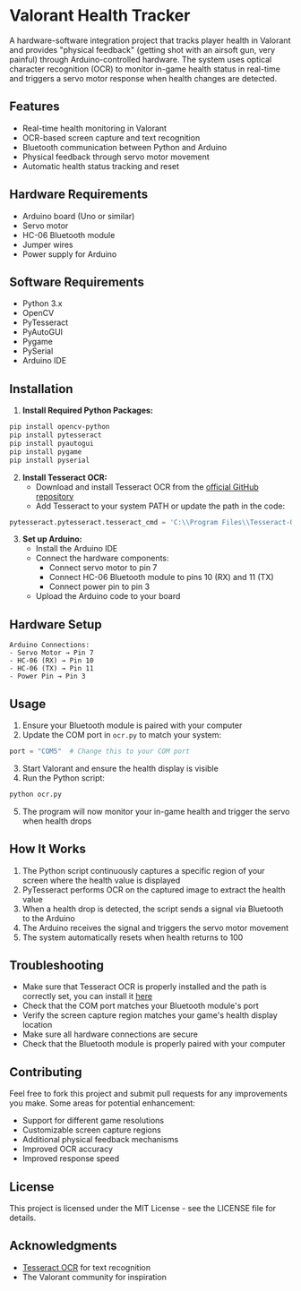 # Valorant Health Tracker

A hardware-software integration project that tracks player health in Valorant and provides "physical feedback" (getting shot with an airsoft gun, very painful) through Arduino-controlled hardware. The system uses optical character recognition (OCR) to monitor in-game health status in real-time and triggers a servo motor response when health changes are detected.

## Features

- Real-time health monitoring in Valorant
- OCR-based screen capture and text recognition
- Bluetooth communication between Python and Arduino
- Physical feedback through servo motor movement
- Automatic health status tracking and reset

## Hardware Requirements

- Arduino board (Uno or similar)
- Servo motor
- HC-06 Bluetooth module
- Jumper wires
- Power supply for Arduino

## Software Requirements

- Python 3.x
- OpenCV
- PyTesseract
- PyAutoGUI
- Pygame
- PySerial
- Arduino IDE

## Installation

1. **Install Required Python Packages:**
```bash
pip install opencv-python
pip install pytesseract
pip install pyautogui
pip install pygame
pip install pyserial
```

2. **Install Tesseract OCR:**
   - Download and install Tesseract OCR from the [official GitHub repository](https://github.com/UB-Mannheim/tesseract/wiki)
   - Add Tesseract to your system PATH or update the path in the code:
```python
pytesseract.pytesseract.tesseract_cmd = 'C:\\Program Files\\Tesseract-OCR\\tesseract.exe'
```

3. **Set up Arduino:**
   - Install the Arduino IDE
   - Connect the hardware components:
     - Connect servo motor to pin 7
     - Connect HC-06 Bluetooth module to pins 10 (RX) and 11 (TX)
     - Connect power pin to pin 3
   - Upload the Arduino code to your board

## Hardware Setup

```
Arduino Connections:
- Servo Motor → Pin 7
- HC-06 (RX) → Pin 10
- HC-06 (TX) → Pin 11
- Power Pin → Pin 3
```

## Usage

1. Ensure your Bluetooth module is paired with your computer
2. Update the COM port in `ocr.py` to match your system:
```python
port = "COM5"  # Change this to your COM port
```
3. Start Valorant and ensure the health display is visible
4. Run the Python script:
```bash
python ocr.py
```
5. The program will now monitor your in-game health and trigger the servo when health drops

## How It Works

1. The Python script continuously captures a specific region of your screen where the health value is displayed
2. PyTesseract performs OCR on the captured image to extract the health value
3. When a health drop is detected, the script sends a signal via Bluetooth to the Arduino
4. The Arduino receives the signal and triggers the servo motor movement
5. The system automatically resets when health returns to 100

## Troubleshooting

- Make sure that Tesseract OCR is properly installed and the path is correctly set, you can install it [here](https://github.com/h/pytesseract)
- Check that the COM port matches your Bluetooth module's port
- Verify the screen capture region matches your game's health display location
- Make sure all hardware connections are secure
- Check that the Bluetooth module is properly paired with your computer

## Contributing

Feel free to fork this project and submit pull requests for any improvements you make. Some areas for potential enhancement:
- Support for different game resolutions
- Customizable screen capture regions
- Additional physical feedback mechanisms
- Improved OCR accuracy
- Improved response speed

## License

This project is licensed under the MIT License - see the LICENSE file for details.

## Acknowledgments

- [Tesseract OCR](https://github.com/tesseract-ocr/tesseract) for text recognition
- The Valorant community for inspiration
